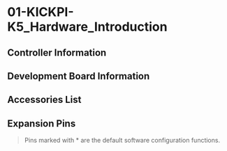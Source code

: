 # 01-KICKPI-K5_Hardware_Introduction

## Controller Information

## Development Board Information

## Accessories List

## Expansion Pins

> Pins marked with * are the default software configuration functions.